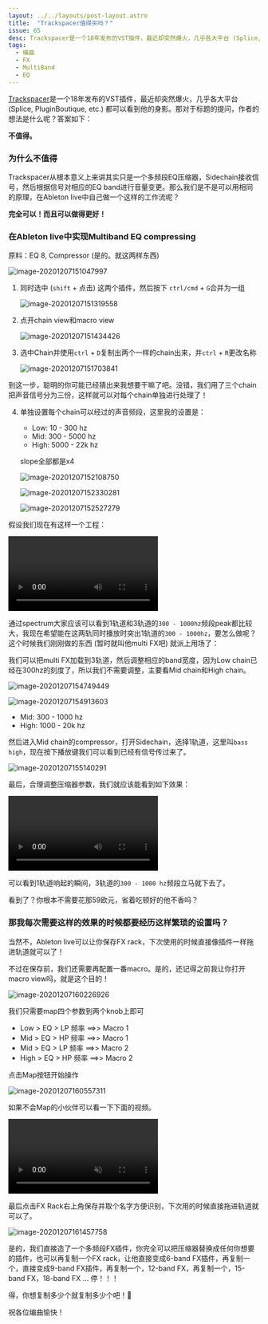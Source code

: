 ```yaml
---
layout: ../../layouts/post-layout.astro
title:  "Trackspacer值得买吗？"
issue: 65
desc: Trackspacer是一个18年发布的VST插件，最近却突然爆火，几乎各大平台 (Splice, PluginBoutique, etc.) 都可以看到他的身影。那对于标题的提问，作者的想法是什么呢？答案如下：
tags: 
  - 编曲
  - FX
  - MultiBand
  - EQ
---
```


[Trackspacer](https://www.wavesfactory.com/audio-plugins/trackspacer/)是一个18年发布的VST插件，最近却突然爆火，几乎各大平台 (Splice, PluginBoutique, etc.) 都可以看到他的身影。那对于标题的提问，作者的想法是什么呢？答案如下：

**不值得。**

### 为什么不值得

Trackspacer从根本意义上来讲其实只是一个多频段EQ压缩器，Sidechain接收信号，然后根据信号对相应的EQ band进行音量变更。那么我们是不是可以用相同的原理，在Ableton live中自己做一个这样的工作流呢？

**完全可以！而且可以做得更好！**

### 在Ableton live中实现Multiband EQ compressing

原料：EQ 8, Compressor (是的。就这两样东西)

![image-20201207151047997](https://blog-r2.jw1.dev/p_assets/202012/image-20201207151047997.png)

1. 同时选中 (`shift` + 点击) 这两个插件，然后按下 `ctrl/cmd` + `G`合并为一组

   ![image-20201207151319558](https://blog-r2.jw1.dev/p_assets/202012/image-20201207151319558.png)

2. 点开chain view和macro view

   ![image-20201207151434426](https://blog-r2.jw1.dev/p_assets/202012/image-20201207151434426.png)

3. 选中Chain并使用`ctrl` + `D`复制出两个一样的chain出来，并`ctrl` + `R`更改名称

   ![image-20201207151703841](https://blog-r2.jw1.dev/p_assets/202012/image-20201207151703841.png)

到这一步，聪明的你可能已经猜出来我想要干嘛了吧。没错，我们用了三个chain把声音信号分为三份，这样就可以对每个chain单独进行处理了！

4. 单独设置每个chain可以经过的声音频段，这里我的设置是：

   - Low: 10 - 300 hz
   - Mid: 300 - 5000 hz
   - High: 5000 - 22k hz

   slope全部都是x4

   ![image-20201207152108750](https://blog-r2.jw1.dev/p_assets/202012/image-20201207152108750.png)

   ![image-20201207152330281](https://blog-r2.jw1.dev/p_assets/202012/image-20201207152330281.png)

   ![image-20201207152527279](https://blog-r2.jw1.dev/p_assets/202012/image-20201207152527279.png)

假设我们现在有这样一个工程：

<video src="https://blog-r2.jw1.dev/p_assets/202012/1.mp4" controls></video>

通过spectrum大家应该可以看到1轨道和3轨道的`300 - 1000hz`频段peak都比较大，我现在希望能在这两轨同时播放时突出1轨道的`300 - 1000hz`，要怎么做呢？这个时候我们刚刚做的东西 (暂时就叫他multi FX吧) 就派上用场了：

我们可以把multi FX加载到3轨道，然后调整相应的band宽度，因为Low chain已经在300hz的刻度了，所以我们不需要调整，主要看Mid chain和High chain。

![image-20201207154749449](https://blog-r2.jw1.dev/p_assets/202012/image-20201207154749449.png)

![image-20201207154913603](https://blog-r2.jw1.dev/p_assets/202012/image-20201207154913603.png)

- Mid: 300 - 1000 hz
- High: 1000 - 20k hz

然后进入Mid chain的compressor，打开Sidechain，选择1轨道，这里叫`bass high`，现在按下播放键我们可以看到已经有信号传过来了。

![image-20201207155140291](https://blog-r2.jw1.dev/p_assets/202012/image-20201207155140291.png)

最后，合理调整压缩器参数，我们就应该能看到如下效果：

<video src="https://blog-r2.jw1.dev/p_assets/202012/2.mp4" controls></video>

可以看到1轨道响起的瞬间，3轨道的`300 - 1000 hz`频段立马就下去了。

看到了？你根本不需要花那59欧元，省着吃顿好的他不香吗？



### 那我每次需要这样的效果的时候都要经历这样繁琐的设置吗？

当然不，Ableton live可以让你保存FX rack，下次使用的时候直接像插件一样拖进轨道就可以了！

不过在保存前，我们还需要再配置一番macro。是的，还记得之前我让你打开macro view吗，就是这个目的！

![image-20201207160226926](https://blog-r2.jw1.dev/p_assets/202012/image-20201207160226926.png)

我们只需要map四个参数到两个knob上即可

- Low > EQ > LP 频率 ==>> Macro 1
- Mid > EQ > HP 频率 ==>> Macro 1
- Mid > EQ > LP 频率 ==>> Macro 2
- High > EQ > HP 频率 ==>> Macro 2

点击Map按钮开始操作

![image-20201207160557311](https://blog-r2.jw1.dev/p_assets/202012/image-20201207160557311.png)

如果不会Map的小伙伴可以看一下下面的视频。

<video src="https://blog-r2.jw1.dev/p_assets/202012/3.mp4" controls muted></video>

最后点击FX Rack右上角保存并取个名字方便识别，下次用的时候直接拖进轨道就可以了。

![image-20201207161457758](https://blog-r2.jw1.dev/p_assets/202012/image-20201207161457758.png)

是的，我们直接造了一个多频段FX插件，你完全可以把压缩器替换成任何你想要的插件，也可以再复制一个FX rack，让他直接变成6-band FX插件，再复制一个，直接变成9-band FX插件，再复制一个，12-band FX，再复制一个，15-band FX，18-band FX ... 停！！！

得，你想复制多少个就复制多少个吧！🤣

祝各位编曲愉快！
